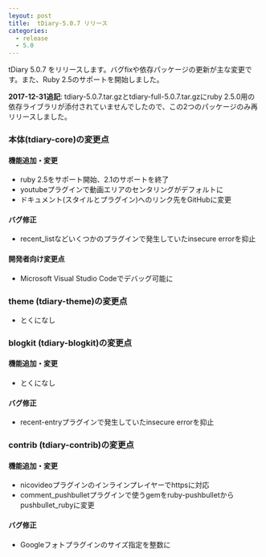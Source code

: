 ```yaml
---
leyout: post
title:  tDiary-5.0.7 リリース
categories:
  - release
  - 5.0
---
```

tDiary 5.0.7 をリリースします。バグfixや依存パッケージの更新が主な変更です。また、Ruby 2.5のサポートを開始しました。

**2017-12-31追記**: tdiary-5.0.7.tar.gzとtdiary-full-5.0.7.tar.gzにruby 2.5.0用の依存ライブラリが添付されていませんでしたので、この2つのパッケージのみ再リリースしました。

### 本体(tdiary-core)の変更点
#### 機能追加・変更
* ruby 2.5をサポート開始、2.1のサポートを終了
* youtubeプラグインで動画エリアのセンタリングがデフォルトに
* ドキュメント(スタイルとプラグイン)へのリンク先をGitHubに変更

#### バグ修正
* recent_listなどいくつかのプラグインで発生していたinsecure errorを抑止

#### 開発者向け変更点
* Microsoft Visual Studio Codeでデバッグ可能に

### theme (tdiary-theme)の変更点
* とくになし

### blogkit (tdiary-blogkit)の変更点
#### 機能追加・変更
* とくになし

#### バグ修正
* recent-entryプラグインで発生していたinsecure errorを抑止

### contrib (tdiary-contrib)の変更点
#### 機能追加・変更
* nicovideoプラグインのインラインプレイヤーでhttpsに対応
* comment_pushbulletプラグインで使うgemをruby-pushbulletからpushbullet_rubyに変更

#### バグ修正
* Googleフォトプラグインのサイズ指定を整数に


